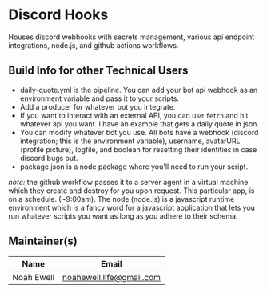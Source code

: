 # Discord Hooks
Houses discord webhooks with secrets management, various api endpoint integrations, node.js, and github actions workflows.

## Build Info for other Technical Users
- daily-quote.yml is the pipeline. You can add your bot api webhook as an environment variable and pass it to your scripts. 
- Add a producer for whatever bot you integrate.
- If you want to interact with an external API, you can use `fetch` and hit whatever api you want. I have an example that gets a daily quote in json.
- You can modify whatever bot you use. All bots have a webhook (discord integration; this is the environment variable), username, avatarURL (profile picture), logfile, and boolean for resetting their identities in case discord bugs out.
- package.json is a node package where you'll need to run your script.

*note:* the github workflow passes it to a server agent in a virtual machine which they create and destroy for you upon request. This particular app, is on a schedule. (~9:00am). The node (node.js) is a javascript runtime environment which is a fancy word for a javascript application that lets you run whatever scripts you want as long as you adhere to their schema.

## Maintainer(s)
| Name           | Email                          |
|----------------|--------------------------------|
| Noah Ewell     | [noahewell.life@gmail.com](mailto:noahewell.life@gmail.com) |
